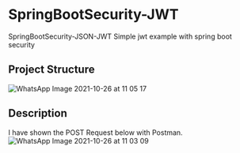 # SpringBootSecurity-JWT
SpringBootSecurity-JSON-JWT
Simple jwt example with spring boot security

## Project Structure
![WhatsApp Image 2021-10-26 at 11 05 17](https://user-images.githubusercontent.com/41667882/138840847-6b1f1625-53a3-46a1-b3b2-a4b484735918.jpeg)

## Description
I have shown the  POST Request below with Postman.
![WhatsApp Image 2021-10-26 at 11 03 09](https://user-images.githubusercontent.com/41667882/138841051-b763c309-b987-41fa-98f3-032b33193ecd.jpeg)

